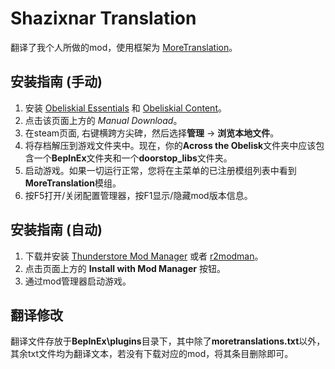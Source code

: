 # Shazixnar Translation

翻译了我个人所做的mod，使用框架为 [MoreTranslation](https://thunderstore.io/c/across-the-obelisk/p/meds/MoreTranslations_SoU/)。

## 安装指南 (手动)

1. 安装 [Obeliskial Essentials](https://across-the-obelisk.thunderstore.io/package/meds/Obeliskial_Essentials/) 和 [Obeliskial Content](https://across-the-obelisk.thunderstore.io/package/meds/Obeliskial_Content/)。
2. 点击该页面上方的 _Manual Download_。
3. 在steam页面, 右键横跨方尖碑，然后选择**管理** → **浏览本地文件**。
4. 将存档解压到游戏文件夹中。现在，你的**Across the Obelisk**文件夹中应该包含一个**BepInEx**文件夹和一个**doorstop\_libs**文件夹。
5. 启动游戏。如果一切运行正常，您将在主菜单的已注册模组列表中看到**MoreTranslation**模组。
6. 按F5打开/关闭配置管理器，按F1显示/隐藏mod版本信息。

## 安装指南 (自动)

1. 下载并安装 [Thunderstore Mod Manager](https://www.overwolf.com/app/Thunderstore-Thunderstore_Mod_Manager) 或者 [r2modman](https://across-the-obelisk.thunderstore.io/package/ebkr/r2modman/)。
2. 点击页面上方的 **Install with Mod Manager** 按钮。
3. 通过mod管理器启动游戏。

## 翻译修改

翻译文件存放于**BepInEx\plugins**目录下，其中除了**moretranslations.txt**以外，其余txt文件均为翻译文本，若没有下载对应的mod，将其条目删除即可。